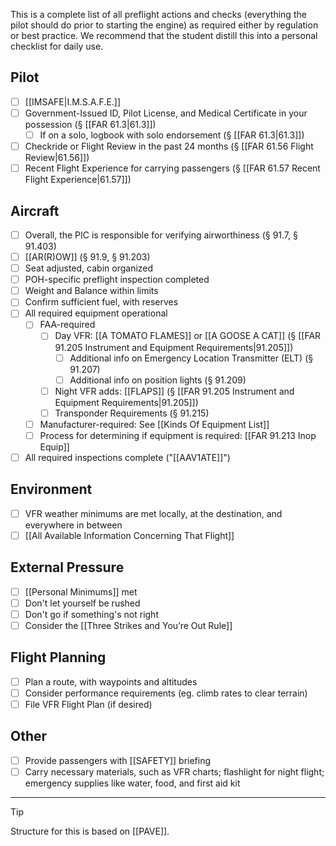 This is a complete list of all preflight actions and checks (everything the pilot should do prior to starting the engine) as required either by regulation or best practice.  We recommend that the student distill this into a personal checklist for daily use.

## Pilot
- [ ] [[IMSAFE|I.M.S.A.F.E.]]
- [ ] Government-Issued ID, Pilot License, and Medical Certificate in your possession (§ [[FAR 61.3|61.3]])
	- [ ] If on a solo, logbook with solo endorsement (§ [[FAR 61.3|61.3]])
- [ ] Checkride or Flight Review in the past 24 months (§ [[FAR 61.56 Flight Review|61.56]])
- [ ] Recent Flight Experience for carrying passengers (§ [[FAR 61.57 Recent Flight Experience|61.57]])
## Aircraft
- [ ] Overall, the PIC is responsible for verifying airworthiness (§ 91.7, § 91.403)
- [ ] [[AR(R)OW]] (§ 91.9, § 91.203)
- [ ] Seat adjusted, cabin organized
- [ ] POH-specific preflight inspection completed
- [ ] Weight and Balance within limits
- [ ] Confirm sufficient fuel, with reserves
- [ ] All required equipment operational
	- [ ] FAA-required
		- [ ] Day VFR: [[A TOMATO FLAMES]] or [[A GOOSE A CAT]]  (§ [[FAR 91.205 Instrument and Equipment Requirements|91.205]])
			- [ ] Additional info on Emergency Location Transmitter (ELT) (§ 91.207)
			- [ ] Additional info on position lights (§ 91.209)
		- [ ] Night VFR adds: [[FLAPS]] (§ [[FAR 91.205 Instrument and Equipment Requirements|91.205]])
		- [ ] Transponder Requirements (§ 91.215)
	- [ ] Manufacturer-required: See [[Kinds Of Equipment List]]
	- [ ] Process for determining if equipment is required: [[FAR 91.213 Inop Equip]]
- [ ] All required inspections complete ("[[AAV1ATE]]")
## Environment
- [ ] VFR weather minimums are met locally, at the destination, and everywhere in between
- [ ] [[All Available Information Concerning That Flight]]

## External Pressure
- [ ] [[Personal Minimums]] met
- [ ] Don't let yourself be rushed
- [ ] Don't go if something's not right
- [ ] Consider the [[Three Strikes and You’re Out Rule]]

## Flight Planning
- [ ] Plan a route, with waypoints and altitudes
- [ ] Consider performance requirements (eg. climb rates to clear terrain)
- [ ] File VFR Flight Plan (if desired)

## Other
- [ ] Provide passengers with [[SAFETY]] briefing
- [ ] Carry necessary materials, such as VFR charts; flashlight for night flight; emergency supplies like water, food, and first aid kit
---

> [!tip]
> Structure for this is based on [[PAVE]].